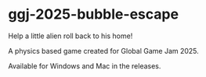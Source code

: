 # ggj-2025-bubble-escape

Help a little alien roll back to his home!

A physics based game created for Global Game Jam 2025.

Available for Windows and Mac in the releases. 
